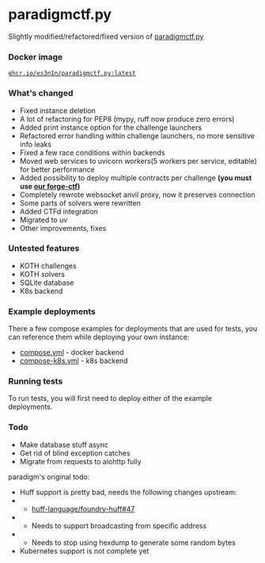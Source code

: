 # paradigmctf.py

Slightly modified/refactored/fixed version of [paradigmctf.py](https://github.com/paradigmxyz/paradigm-ctf-infrastructure/)

### Docker image

[`ghcr.io/es3n1n/paradigmctf.py:latest`](https://github.com/es3n1n/paradigmctf.py/pkgs/container/paradigmctf.py)

### What's changed

- Fixed instance deletion
- A lot of refactoring for PEP8 (mypy, ruff now produce zero errors)
- Added print instance option for the challenge launchers
- Refactored error handling within challenge launchers, no more sensitive info leaks
- Fixed a few race conditions within backends
- Moved web services to uvicorn workers(5 workers per service, editable) for better performance
- Added possibility to deploy multiple contracts per challenge **(you must use [our forge-ctf](https://github.com/es3n1n/forge-ctf))**
- Completely rewrote websocket anvil proxy, now it preserves connection
- Some parts of solvers were rewritten
- Added CTFd integration
- Migrated to uv
- Other improvements, fixes

### Untested features

- KOTH challenges
- KOTH solvers
- SQLite database
- K8s backend

### Example deployments

There a few compose examples for deployments that are used for tests, you can reference them 
while deploying your own instance:

- [compose.yml](./compose.yml) - docker backend
- [compose-k8s.yml](./compose-k8s.yml) - k8s backend

### Running tests

To run tests, you will first need to deploy either of the example deployments.

### Todo

- Make database stuff async
- Get rid of blind exception catches
- Migrate from requests to aiohttp fully

paradigm's original todo:

- Huff support is pretty bad, needs the following changes upstream:
- - [huff-language/foundry-huff#47](https://github.com/huff-language/foundry-huff/issues/47)
- - Needs to support broadcasting from specific address
- - Needs to stop using hexdump to generate some random bytes
- Kubernetes support is not complete yet
